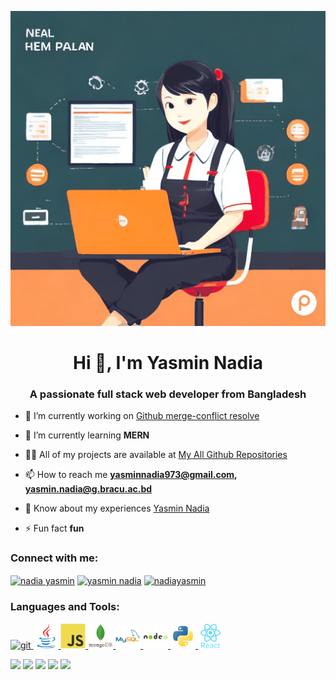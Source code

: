 ![Banner](https://github.com/yasmin-nadia/banner1/blob/main/banner1.gif)
<h1 align="center">Hi 👋, I'm Yasmin Nadia</h1>
<h3 align="center">A passionate full stack web developer from Bangladesh</h3>

- 🔭 I’m currently working on [Github merge-conflict resolve](https://github.com/mahfuj-ahmed-jim/git-github-exam)
- 🌱 I’m currently learning **MERN**

- 👨‍💻 All of my projects are available at [My All Github Repositories](https://github.com/nadia-yasmin)

- 📫 How to reach me **yasminnadia973@gmail.com, yasmin.nadia@g.bracu.ac.bd**

- 📄 Know about my experiences [Yasmin Nadia](https://nadia-yasmin.github.io/cv.github.io/)

- ⚡ Fun fact **fun**

<h3 align="left">Connect with me:</h3>
<p align="left">
<a href="https://fb.com/nadia yasmin" target="blank"><img align="center" src="https://raw.githubusercontent.com/rahuldkjain/github-profile-readme-generator/master/src/images/icons/Social/facebook.svg" alt="nadia yasmin" height="30" width="40" /></a>
<a href="https://dribbble.com/yasmin nadia" target="blank"><img align="center" src="https://raw.githubusercontent.com/rahuldkjain/github-profile-readme-generator/master/src/images/icons/Social/dribbble.svg" alt="yasmin nadia" height="30" width="40" /></a>
<a href="https://www.leetcode.com/nadiayasmin" target="blank"><img align="center" src="https://raw.githubusercontent.com/rahuldkjain/github-profile-readme-generator/master/src/images/icons/Social/leet-code.svg" alt="nadiayasmin" height="30" width="40" /></a>
</p>

<h3 align="left">Languages and Tools:</h3>
<p align="left"> <a href="https://git-scm.com/" target="_blank" rel="noreferrer"> <img src="https://www.vectorlogo.zone/logos/git-scm/git-scm-icon.svg" alt="git" width="40" height="40"/> </a> <a href="https://www.java.com" target="_blank" rel="noreferrer"> <img src="https://raw.githubusercontent.com/devicons/devicon/master/icons/java/java-original.svg" alt="java" width="40" height="40"/> </a> <a href="https://developer.mozilla.org/en-US/docs/Web/JavaScript" target="_blank" rel="noreferrer"> <img src="https://raw.githubusercontent.com/devicons/devicon/master/icons/javascript/javascript-original.svg" alt="javascript" width="40" height="40"/> </a> <a href="https://www.mongodb.com/" target="_blank" rel="noreferrer"> <img src="https://raw.githubusercontent.com/devicons/devicon/master/icons/mongodb/mongodb-original-wordmark.svg" alt="mongodb" width="40" height="40"/> </a> <a href="https://www.mysql.com/" target="_blank" rel="noreferrer"> <img src="https://raw.githubusercontent.com/devicons/devicon/master/icons/mysql/mysql-original-wordmark.svg" alt="mysql" width="40" height="40"/> </a> <a href="https://nodejs.org" target="_blank" rel="noreferrer"> <img src="https://raw.githubusercontent.com/devicons/devicon/master/icons/nodejs/nodejs-original-wordmark.svg" alt="nodejs" width="40" height="40"/> </a> <a href="https://www.python.org" target="_blank" rel="noreferrer"> <img src="https://raw.githubusercontent.com/devicons/devicon/master/icons/python/python-original.svg" alt="python" width="40" height="40"/> </a> <a href="https://reactjs.org/" target="_blank" rel="noreferrer"> <img src="https://raw.githubusercontent.com/devicons/devicon/master/icons/react/react-original-wordmark.svg" alt="react" width="40" height="40"/> </a> </p>


![](http://github-profile-summary-cards.vercel.app/api/cards/profile-details?username=nadia-yasmin&theme=2077)
![](http://github-profile-summary-cards.vercel.app/api/cards/repos-per-language?username=nadia-yasmin&theme=2077)
![](http://github-profile-summary-cards.vercel.app/api/cards/most-commit-language?username=nadia-yasmin&theme=2077)
![](http://github-profile-summary-cards.vercel.app/api/cards/stats?username=nadia-yasmin&theme=2077)
![](http://github-profile-summary-cards.vercel.app/api/cards/productive-time?username=nadia-yasmin&theme=2077&utcOffset=8)
